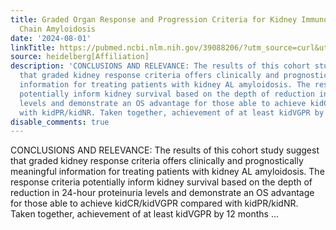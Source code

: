 ```yaml
---
title: Graded Organ Response and Progression Criteria for Kidney Immunoglobulin Light
  Chain Amyloidosis
date: '2024-08-01'
linkTitle: https://pubmed.ncbi.nlm.nih.gov/39088206/?utm_source=curl&utm_medium=rss&utm_campaign=pubmed-2&utm_content=1FakS-2QOkCT8HsMOQP1bCRQ4YzyumYOmxmF0moLsQ3dFB1E9V&fc=20220326224207&ff=20240801181938&v=2.18.0.post9+e462414
source: heidelberg[Affiliation]
description: 'CONCLUSIONS AND RELEVANCE: The results of this cohort study suggest
  that graded kidney response criteria offers clinically and prognostically meaningful
  information for treating patients with kidney AL amyloidosis. The response criteria
  potentially inform kidney survival based on the depth of reduction in 24-hour proteinuria
  levels and demonstrate an OS advantage for those able to achieve kidCR/kidVGPR compared
  with kidPR/kidNR. Taken together, achievement of at least kidVGPR by 12 months ...'
disable_comments: true
---
```

CONCLUSIONS AND RELEVANCE: The results of this cohort study suggest that graded kidney response criteria offers clinically and prognostically meaningful information for treating patients with kidney AL amyloidosis. The response criteria potentially inform kidney survival based on the depth of reduction in 24-hour proteinuria levels and demonstrate an OS advantage for those able to achieve kidCR/kidVGPR compared with kidPR/kidNR. Taken together, achievement of at least kidVGPR by 12 months ...
